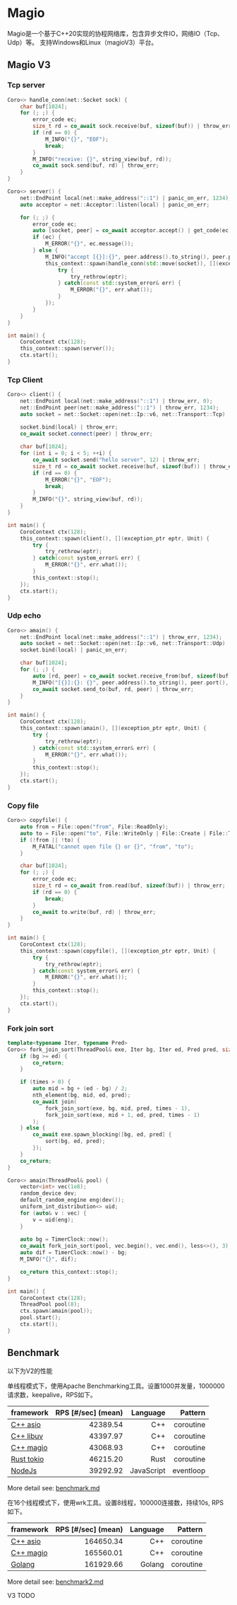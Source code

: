 # Magio

Magio是一个基于C++20实现的协程网络库，包含异步文件IO，网络IO（Tcp、Udp）等。
支持Windows和Linux（magioV3）平台。

## Magio V3

### Tcp server

```cpp
Coro<> handle_conn(net::Socket sock) {
    char buf[1024];
    for (; ;) {
        error_code ec;
        size_t rd = co_await sock.receive(buf, sizeof(buf)) | throw_err;
        if (rd == 0) {
            M_INFO("{}", "EOF");
            break;
        }
        M_INFO("receive: {}", string_view(buf, rd));
        co_await sock.send(buf, rd) | throw_err;
    }
}

Coro<> server() {
    net::EndPoint local(net::make_address("::1") | panic_on_err, 1234);
    auto acceptor = net::Acceptor::listen(local) | panic_on_err;

    for (; ;) {
        error_code ec;
        auto [socket, peer] = co_await acceptor.accept() | get_code(ec);
        if (ec) {
            M_ERROR("{}", ec.message());
        } else {
            M_INFO("accept [{}]:{}", peer.address().to_string(), peer.port());
            this_context::spawn(handle_conn(std::move(socket)), [](exception_ptr eptr, Unit) {
                try {
                    try_rethrow(eptr);
                } catch(const std::system_error& err) {
                    M_ERROR("{}", err.what());
                }
            });
        }
    }
}

int main() {
    CoroContext ctx(128);
    this_context::spawn(server());
    ctx.start();
}
```

### Tcp Client

```cpp
Coro<> client() {
    net::EndPoint local(net::make_address("::1") | throw_err, 0);
    net::EndPoint peer(net::make_address("::1") | throw_err, 1234);
    auto socket = net::Socket::open(net::Ip::v6, net::Transport::Tcp) | throw_err;

    socket.bind(local) | throw_err;
    co_await socket.connect(peer) | throw_err;
 
    char buf[1024];
    for (int i = 0; i < 5; ++i) {
        co_await socket.send("hello server", 12) | throw_err;
        size_t rd = co_await socket.receive(buf, sizeof(buf)) | throw_err;
        if (rd == 0) {
            M_ERROR("{}", "EOF");
            break;
        }
        M_INFO("{}", string_view(buf, rd));
    }
}

int main() {
    CoroContext ctx(128);
    this_context::spawn(client(), [](exception_ptr eptr, Unit) {
        try {
            try_rethrow(eptr);
        } catch(const system_error& err) {
            M_ERROR("{}", err.what());
        }
        this_context::stop();
    });
    ctx.start();
}
```

### Udp echo

```cpp
Coro<> amain() {
    net::EndPoint local(net::make_address("::1") | throw_err, 1234);
    auto socket = net::Socket::open(net::Ip::v6, net::Transport::Udp) | throw_err;
    socket.bind(local) | panic_on_err;

    char buf[1024];
    for (; ;) {
        auto [rd, peer] = co_await socket.receive_from(buf, sizeof(buf)) | throw_err;
        M_INFO("[{}]:{}: {}", peer.address().to_string(), peer.port(), string_view(buf, rd));
        co_await socket.send_to(buf, rd, peer) | throw_err;
    }
}

int main() {
    CoroContext ctx(128);
    this_context::spawn(amain(), [](exception_ptr eptr, Unit) {
        try {
            try_rethrow(eptr);
        } catch(const std::system_error& err) {
            M_ERROR("{}", err.what());
        }
        this_context::stop();
    });
    ctx.start();    
}
```

### Copy file

```cpp
Coro<> copyfile() {
    auto from = File::open("from", File::ReadOnly);
    auto to = File::open("to", File::WriteOnly | File::Create | File::Truncate);
    if (!from || !to) {
        M_FATAL("cannot open file {} or {}", "from", "to");
    }

    char buf[1024];
    for (; ;) {
        error_code ec;
        size_t rd = co_await from.read(buf, sizeof(buf)) | throw_err;
        if (rd == 0) {
            break;
        }
        co_await to.write(buf, rd) | throw_err;
    }
}

int main() {
    CoroContext ctx(128);
    this_context::spawn(copyfile(), [](exception_ptr eptr, Unit) {
        try {
            try_rethrow(eptr);
        } catch(const system_error& err) {
            M_ERROR("{}", err.what());
        }
        this_context::stop();
    });
    ctx.start();
}
```

### Fork join sort

```cpp
template<typename Iter, typename Pred>
Coro<> fork_join_sort(ThreadPool& exe, Iter bg, Iter ed, Pred pred, size_t times) {
    if (bg >= ed) {
        co_return;
    }

    if (times > 0) {
        auto mid = bg + (ed - bg) / 2;
        nth_element(bg, mid, ed, pred);
        co_await join(
            fork_join_sort(exe, bg, mid, pred, times - 1),
            fork_join_sort(exe, mid + 1, ed, pred, times - 1)
        );
    } else {
        co_await exe.spawn_blocking([bg, ed, pred] {
            sort(bg, ed, pred);
        });
    }
    co_return;
}

Coro<> amain(ThreadPool& pool) {
    vector<int> vec(1e8);
    random_device dev;
    default_random_engine eng(dev());
    uniform_int_distribution<> uid;
    for (auto& v : vec) {
        v = uid(eng);
    }
    
    auto bg = TimerClock::now();
    co_await fork_join_sort(pool, vec.begin(), vec.end(), less<>(), 3);
    auto dif = TimerClock::now() - bg;
    M_INFO("{}", dif);

    co_return this_context::stop();
}

int main() {
    CoroContext ctx(128);
    ThreadPool pool(8);
    ctx.spawn(amain(pool));
    pool.start();
    ctx.start();
}
```

## Benchmark

以下为V2的性能

单线程模式下，使用Apache Benchmarking工具。设置1000并发量，1000000请求数，keepalive，RPS如下。

| framework      |  RPS [#/sec] (mean) | Language |   Pattern |
|----------------|--------------------:| --------: |----------:|
| [C++ asio](docs/benchmark.md#cpp-asio)        | 42389.54  | C++           | coroutine |
| [C++ libuv](docs/benchmark.md#cpp-libuv)      | 43397.97  | C++           | coroutine |
| [C++ magio](docs/benchmark.md#cpp-magio)      | 43068.93  | C++           | coroutine |
| [Rust tokio](docs/benchmark.md#rust-tokio)    | 46215.20  | Rust          | coroutine |
| [NodeJs](docs/benchmark.md#nodejs)            | 39292.92  | JavaScript    | eventloop |

More detail see: [benchmark.md](docs/benchmark.md)

在16个线程模式下，使用wrk工具。设置8线程，100000连接数，持续10s, RPS如下。

| framework      |  RPS [#/sec] (mean) | Language |   Pattern |
|----------------|--------------------:| --------: |----------:|
| [C++ asio](docs/benchmark2.md#cpp-asio)        | 164650.34  | C++           | coroutine |
| [C++ magio](docs/benchmark2.md#cpp-magio)      | 165560.01  | C++           | coroutine |
| [Golang](docs/benchmark2.md#golang)            | 161929.66  | Golang        | coroutine |

More detail see: [benchmark2.md](docs/benchmark2.md)

V3 TODO
